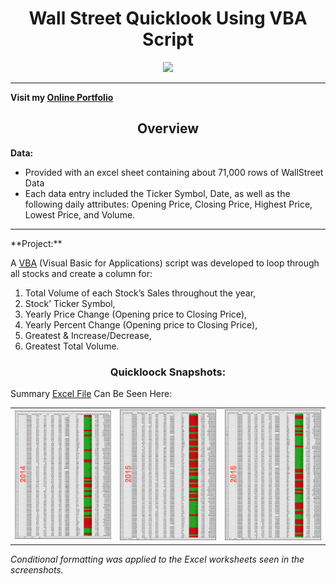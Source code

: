 <h1 align='center'>Wall Street Quicklook Using VBA Script </h1>

<p align='center'>
  <img width='auto' height='auto' src='https://hips.hearstapps.com/toc.h-cdn.co/assets/17/10/1488926170-state-street.jpg'> 
</p>

<hr>

**Visit my [Online Portfolio](https://Ohmarr.github.io)**

<h2 align='center'>Overview</h2>

**Data:** 
- Provided with an excel sheet containing about 71,000 rows of WallStreet Data
- Each data entry included the Ticker Symbol, Date, as well as the following daily attributes: Opening Price, Closing Price, Highest Price, Lowest Price, and Volume.  

<hr>
**Project:**

A [VBA](https://raw.githubusercontent.com/Ohmarr/TheVBAofWallStreet/master/VBAWallStreet.vbs) (Visual Basic for Applications) script was developed to loop through all stocks and create a column for: <br>
1.  Total Volume of each Stock’s Sales throughout the year,
2.  Stock’ Ticker Symbol,
3.  Yearly Price Change (Opening price to Closing Price),
4.  Yearly Percent Change (Opening price to Closing Price),
5.  Greatest & Increase/Decrease,
6.  Greatest Total Volume.

<h3 align='center'>Quickloock Snapshots:</h3>

Summary [Excel File](https://github.com/Ohmarr/TheVBAofWallStreet/blob/master/Resources/summary.xlsx) Can Be Seen Here:

||||
|---|---|---|
|<img width='1604' alt='2014' src='https://raw.githubusercontent.com/Ohmarr/TheVBAofWallStreet/master/static/2014%20Summary%20Quicklook.png'>|<img width='1604' alt='2015' src='https://raw.githubusercontent.com/Ohmarr/TheVBAofWallStreet/master/static/2015%20Summary%20Quicklook.png'>|<img width='1604' alt='2016' src='https://raw.githubusercontent.com/Ohmarr/TheVBAofWallStreet/master/static/2016%20Summary%20Quicklook.png'>|

*Conditional formatting was applied to the Excel worksheets seen in the screenshots.*
